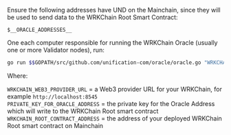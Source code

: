 Ensure the following addresses have UND on the Mainchain, since they will
be used to send data to the WRKChain Root Smart Contract:

```text
$__ORACLE_ADDRESSES__
```

One each computer responsible for running the WRKChain Oracle (usually one or
more Validator nodes), run:

```bash
go run $$GOPATH/src/github.com/unification-com/oracle/oracle.go "WRKCHAIN_WEB3_PROVIDER_URL" "$__MAINCHAIN_WEB3_PROVIDER_URL__" "PRIVATE_KEY_FOR_ORACLE_ADDRESS" "WRKCHAIN_ROOT_CONTRACT_ADDRESS" $__ORACLE_WRITE_FREQUENCY__ $__WRKCHAIN_NETWORK_ID__
```

Where:

`WRKCHAIN_WEB3_PROVIDER_URL` = a Web3 provider URL for your WRKChain, for example
`http://localhost:8545`  
`PRIVATE_KEY_FOR_ORACLE_ADDRESS` = the private key for the Oracle Address which 
will write to the WRKChain Root smart contract  
`WRKCHAIN_ROOT_CONTRACT_ADDRESS` = the address of your deployed WRKChain Root
smart contract on Mainchain
